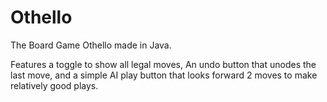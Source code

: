 # Othello
The Board Game Othello made in Java. 

Features a toggle to show all legal moves, An undo button that unodes the last move, and a simple AI play button that looks forward 2 moves to make relatively good plays. 
